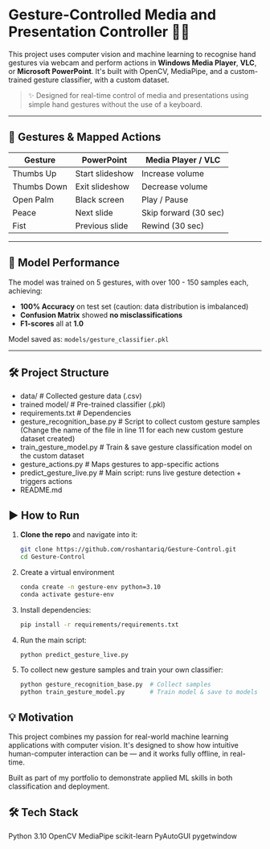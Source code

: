# Gesture-Controlled Media and Presentation Controller 🎯🤘

This project uses computer vision and machine learning to recognise hand gestures via webcam and perform actions in **Windows Media Player**, **VLC**, or **Microsoft PowerPoint**. It's built with OpenCV, MediaPipe, and a custom-trained gesture classifier, with a custom dataset.

> ✨ Designed for real-time control of media and presentations using simple hand gestures without the use of a keyboard.

---

## 📸 Gestures & Mapped Actions

| Gesture     | PowerPoint        | Media Player / VLC      |
|-------------|-------------------|--------------------------|
| Thumbs Up   | Start slideshow   | Increase volume          |
| Thumbs Down | Exit slideshow    | Decrease volume          |
| Open Palm   | Black screen      | Play / Pause             |
| Peace       | Next slide        | Skip forward (30 sec)    |
| Fist        | Previous slide    | Rewind (30 sec)          |

---

## 🧠 Model Performance

The model was trained on 5 gestures, with over 100 - 150 samples each, achieving:

- **100% Accuracy** on test set (caution: data distribution is imbalanced)
- **Confusion Matrix** showed **no misclassifications**
- **F1-scores** all at **1.0**

Model saved as: `models/gesture_classifier.pkl`

---

## 🛠️ Project Structure

- data/ # Collected gesture data (.csv)
- trained model/ # Pre-trained classifier (.pkl)
- requirements.txt # Dependencies
- gesture_recognition_base.py # Script to collect custom gesture samples (Change the name of the file in line 11 for each new custom gesture dataset created)
- train_gesture_model.py # Train & save gesture classification model on the custom dataset
- gesture_actions.py # Maps gestures to app-specific actions
- predict_gesture_live.py # Main script: runs live gesture detection + triggers actions
- README.md

## ▶️ How to Run

1. **Clone the repo** and navigate into it:
   ```bash
   git clone https://github.com/roshantariq/Gesture-Control.git
   cd Gesture-Control
2. Create a virtual environment
   ```bash
   conda create -n gesture-env python=3.10
   conda activate gesture-env
3. Install dependencies:
   ```bash
   pip install -r requirements/requirements.txt
4. Run the main script:
   ```bash
   python predict_gesture_live.py
5. To collect new gesture samples and train your own classifier:
   ```bash
   python gesture_recognition_base.py  # Collect samples
   python train_gesture_model.py       # Train model & save to models

## 💡 Motivation

This project combines my passion for real-world machine learning applications with computer vision. It's designed to show how intuitive human-computer interaction can be — and it works fully offline, in real-time.

Built as part of my portfolio to demonstrate applied ML skills in both classification and deployment.

## 🛠️ Tech Stack
Python 3.10
OpenCV
MediaPipe
scikit-learn
PyAutoGUI
pygetwindow
